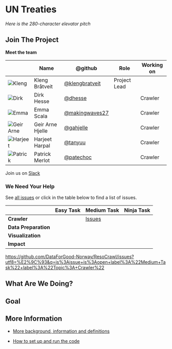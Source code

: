 # UN Treaties

_Here is the 280-character elevator pitch_

## Join The Project

**Meet the team**

|                                                        | Name             | @github                                            | Role         | Working on   |
|--------------------------------------------------------|------------------|----------------------------------------------------|--------------|--------------|
| ![Kleng](https://github.com/klengbratveit.png?size=64) | Kleng Bråtveit   | [@klengbratveit](https://github.com/klengbratveit) | Project Lead |              |
| ![Dirk](https://github.com/dhesse.png?size=64)         | Dirk Hesse       | [@dhesse](https://github.com/dhesse)               |              | Crawler      |
| ![Emma](https://github.com/makingwaves27.png?size=64)  | Emma Scala       | [@makingwaves27](https://github.com/makingwaves27) |              | Crawler      |
| ![Geir Arne](https://github.com/gahjelle?size=64)      | Geir Arne Hjelle | [@gahjelle](https://github.com/gahjelle)           |              | Crawler      |
| ![Harjeet](https://github.com/tanyuu.png?size=64)      | Harjeet Harpal   | [@tanyuu](https://github.com/tanyuu)               |              | Crawler      |
| ![Patrick](https://github.com/patechoc.png?size=64)    | Patrick Merlot   | [@patechoc](https://github.com/patechoc)           |              | Crawler      |

Join us on [Slack](http://dataforgood.no/contact-us/)


### We Need Your Help

See [all issues]() or click in the table below to find a list of issues.

|  | Easy Task | Medium Task | Ninja Task |
|--|--|--|--|
| **Crawler** | | [Issues](https://github.com/DataForGood-Norway/ResoCrawl/issues?utf8=%E2%9C%93&q=is%3Aissue+is%3Aopen+label%3A%22Medium+Task%22+label%3A%22Topic%3A+Crawler%22) | |
| **Data Preparation** | | | |
| **Visualization** | | | |
| **Impact** | | | | 

https://github.com/DataForGood-Norway/ResoCrawl/issues?utf8=%E2%9C%93&q=is%3Aissue+is%3Aopen+label%3A%22Medium+Task%22+label%3A%22Topic%3A+Crawler%22

## What Are We Doing?


## Goal


## More Information

+ [More background, information and definitions](DEFINITIONS.md)

+ [How to set up and run the code](HOWTO.md)


